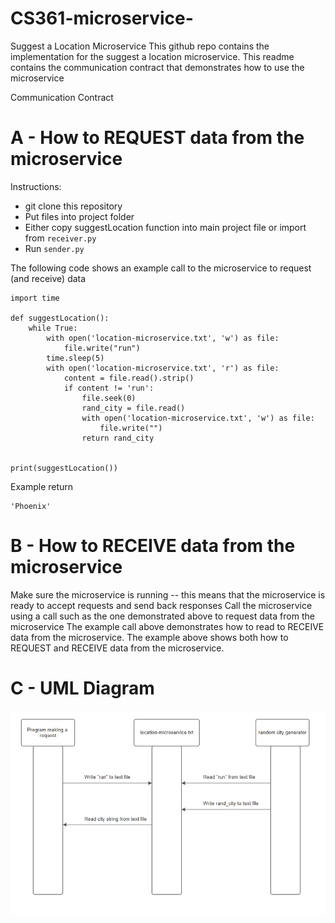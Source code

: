 # CS361-microservice-

Suggest a Location Microservice
This github repo contains the implementation for the suggest a location microservice. This readme contains the communication contract that demonstrates how to use the microservice

Communication Contract
# A - How to REQUEST data from the microservice
Instructions:

- git clone this repository
- Put files into project folder
- Either copy suggestLocation function into main project file or import from `receiver.py`
- Run `sender.py`

The following code shows an example call to the microservice to request (and receive) data
```
import time

def suggestLocation():
    while True:
        with open('location-microservice.txt', 'w') as file:
            file.write("run")
        time.sleep(5)
        with open('location-microservice.txt', 'r') as file:
            content = file.read().strip()
            if content != 'run':
                file.seek(0)
                rand_city = file.read()
                with open('location-microservice.txt', 'w') as file:
                    file.write("")
                return rand_city


print(suggestLocation())
```
Example return
```
'Phoenix'
```
# B - How to RECEIVE data from the microservice
Make sure the microservice is running -- this means that the microservice is ready to accept requests and send back responses
Call the microservice using a call such as the one demonstrated above to request data from the microservice
The example call above demonstrates how to read to RECEIVE data from the microservice. The example above shows both how to REQUEST and RECEIVE data from the microservice.
# C - UML Diagram
![Alt Text](https://raw.githubusercontent.com/joshuajk7/CS361-microservice-/main/UML%20sequence%20diagram.PNG)
